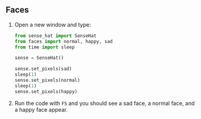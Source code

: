 ## Faces

1. Open a new window and type:

    ```python
    from sense_hat import SenseHat
    from faces import normal, happy, sad
    from time import sleep

    sense = SenseHat()

    sense.set_pixels(sad)
    sleep(1)
    sense.set_pixels(normal)
    sleep(1)
    sense.set_pixels(happy)
    ```

1. Run the code with `F5` and you should see a sad face, a normal face, and a happy face appear.
